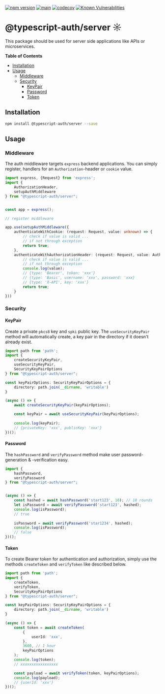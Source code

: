 [![npm version](https://badge.fury.io/js/@typescript-auth%2Fserver.svg)](https://badge.fury.io/js/@typescript-auth%2Fserver)
[![main](https://github.com/Tada5hi/typescript-auth/actions/workflows/main.yml/badge.svg)](https://github.com/Tada5hi/typescript-auth/actions/workflows/main.yml)
[![codecov](https://codecov.io/gh/Tada5hi/typescript-auth/branch/master/graph/badge.svg?token=FHE347R1NW)](https://codecov.io/gh/Tada5hi/typescript-auth)
[![Known Vulnerabilities](https://snyk.io/test/github/Tada5hi/typescript-auth/badge.svg)](https://snyk.io/test/github/Tada5hi/typescript-auth)

# @typescript-auth/server ☼
This package should be used for server side applications like APIs or microservices.

**Table of Contents**

- [Installation](#installation)
- [Usage](#usage)
  - [Middleware](#middleware)
  - [Security](#security)
    - [KeyPair](#keypair) 
    - [Password](#password)
    - [Token](#token)
## Installation

```bash
npm install @typescript-auth/server --save
```

## Usage

### Middleware

The auth middleware targets `express` backend applications. 
You can simply register, handlers for an `Authorization`-header or `cookie` value.
```typescript
import express, {Request} from 'express';
import {
    AuthorizationHeader,
    setupAuthMiddleware
} from "@typescript-auth/server";


const app = express();

// register middleware

app.use(setupAuthMiddleware({
    authenticateWithCookie: (request: Request, value: unknown) => {
        // check if value is valid ...
        // if not through exception
        return true;
    },
    authenticateWithAuthorizationHeader: (request: Request, value: AuthorizationHeader) => {
        // check if value is valid ...
        // if not through exception
        console.log(value);
        // {type: 'Bearer', token: 'xxx'}
        // {type: 'Basic', username: 'xxx', password: 'xxx}
        // {type: 'X-API', key: 'xxx'}
        return true;
    }
}))
```

### Security

#### KeyPair

Create a private `pkcs8` key and `spki` public key.
The `useSecurityKeyPair` method will automatically create, a key pair in the directory if it 
doesn't already exist.

```typescript
import path from 'path';
import {
    createSecurityKeyPair,
    useSecurityKeyPair,
    SecurityKeyPairOptions
} from "@typescript-auth/server";

const keyPairOptions: SecurityKeyPairOptions = {
    directory: path.join(__dirname, 'writable')
}

(async () => {
    await createSecurityKeyPair(keyPairOptions);

    const keyPair = await useSecurityKeyPair(keyPairOptions);
    
    console.log(keyPair);
    // {privateKey: 'xxx', publicKey: 'xxx'}
})();
```

#### Password

The `hashPassword` and `verifyPassword` method make user password-
generation & -verification easy.

```typescript
import {
    hashPassword,
    verifyPassword
} from "@typescript-auth/server";


(async () => {
    const hashed = await hashPassword('start123', 10); // 10 rounds
    let isPassword = await verifyPassword('start123', hashed);
    console.log(isPassword);
    // true
    
    isPassword = await verifyPassword('star1234', hashed);
    console.log(isPassword);
    // false
})();
```

#### Token

To create Bearer token for authentication and authorization, simply use the methods `createToken` and
`verifyToken` like described below.

```typescript
import path from 'path';
import {
    createToken,
    verifyToken,
    SecurityKeyPairOptions
} from "@typescript-auth/server";

const keyPairOptions: SecurityKeyPairOptions = {
    directory: path.join(__dirname, 'writable')
}

(async () => {
    const token = await createToken(
        {
            userId: 'xxx',
        },
        3600, // 1 hour
        keyPairOptions
    );
    console.log(token);
    // xxxxxxxxxxxxxxxxx

    const payload = await verifyToken(token, keyPairOptions);
    console.log(payload);
    // {userId: 'xxx'}
})();
```

